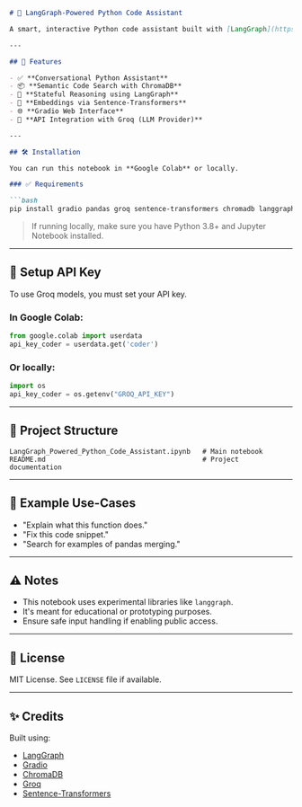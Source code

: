 

````markdown
# 🧠 LangGraph-Powered Python Code Assistant

A smart, interactive Python code assistant built with [LangGraph](https://github.com/langchain-ai/langgraph), [Gradio](https://gradio.app), [ChromaDB](https://www.trychroma.com/), and [Groq API](https://groq.com/). This notebook enables code execution, explanation, and debugging through a conversational interface enhanced by vector search and stateful graph reasoning.

---

## 🚀 Features

- ✅ **Conversational Python Assistant**
- 📦 **Semantic Code Search with ChromaDB**
- 🤖 **Stateful Reasoning using LangGraph**
- 🧠 **Embeddings via Sentence-Transformers**
- 🌐 **Gradio Web Interface**
- 🔐 **API Integration with Groq (LLM Provider)**

---

## 🛠️ Installation

You can run this notebook in **Google Colab** or locally.

### ✅ Requirements

```bash
pip install gradio pandas groq sentence-transformers chromadb langgraph
````

> If running locally, make sure you have Python 3.8+ and Jupyter Notebook installed.

---

## 🔐 Setup API Key

To use Groq models, you must set your API key.

### In Google Colab:

```python
from google.colab import userdata
api_key_coder = userdata.get('coder')
```

### Or locally:

```python
import os
api_key_coder = os.getenv("GROQ_API_KEY")
```

---

## 📁 Project Structure

```text
LangGraph_Powered_Python_Code_Assistant.ipynb   # Main notebook
README.md                                       # Project documentation
```

---

## 🧪 Example Use-Cases

* "Explain what this function does."
* "Fix this code snippet."
* "Search for examples of pandas merging."

---

## ⚠️ Notes

* This notebook uses experimental libraries like `langgraph`.
* It's meant for educational or prototyping purposes.
* Ensure safe input handling if enabling public access.

---

## 📜 License

MIT License. See `LICENSE` file if available.

---

## ✨ Credits

Built using:

* [LangGraph](https://github.com/langchain-ai/langgraph)
* [Gradio](https://gradio.app)
* [ChromaDB](https://www.trychroma.com/)
* [Groq](https://groq.com/)
* [Sentence-Transformers](https://www.sbert.net/)

```

